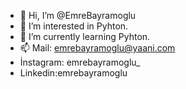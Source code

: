 - 👋 Hi, I’m @EmreBayramoglu
- 👀 I’m interested in Pyhton.
- 🌱 I’m currently learning Pyhton.
- 📫 Mail: emrebayramoglu@yaani.com
-    İnstagram: emrebayramoglu_
-    Linkedin:emrebayramoglu

<!---
EmreBayramoglu/EmreBayramoglu is a ✨ special ✨ repository because its `README.md` (this file) appears on your GitHub profile.
You can click the Preview link to take a look at your changes.
--->
